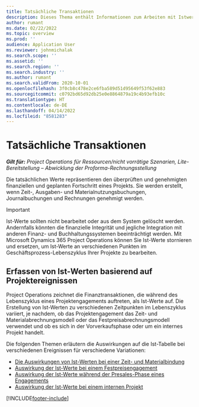 ```yaml
---
title: Tatsächliche Transaktionen
description: Dieses Thema enthält Informationen zum Arbeiten mit Istwerten in Microsoft Dynamics 365 Project Operations.
author: rumant
ms.date: 02/22/2022
ms.topic: overview
ms.prod: ''
audience: Application User
ms.reviewer: johnmichalak
ms.search.scope: ''
ms.assetid: ''
ms.search.region: ''
ms.search.industry: ''
ms.author: rumant
ms.search.validFrom: 2020-10-01
ms.openlocfilehash: 3f0cb8c478e2ce6fba589d51d95649f53f62e883
ms.sourcegitcommit: c0792bd65d92db25e0e8864879a19c4b93efb10c
ms.translationtype: HT
ms.contentlocale: de-DE
ms.lasthandoff: 04/14/2022
ms.locfileid: "8581283"
---
```

# <a name="actuals"></a>Tatsächliche Transaktionen

_**Gilt für:** Project Operations für Ressourcen/nicht vorrätige Szenarien, Lite-Bereitstellung – Abwicklung der Proforma-Rechnungsstellung_

Die tatsächlichen Werte repräsentieren den überprüften und genehmigten finanziellen und geplanten Fortschritt eines Projekts. Sie werden erstellt, wenn Zeit-, Ausgaben- und Materialnutzungsbuchungen, Journalbuchungen und Rechnungen genehmigt werden.

> [!IMPORTANT]
> Ist-Werte sollten nicht bearbeitet oder aus dem System gelöscht werden. Andernfalls könnten die finanzielle Integrität und jegliche Integration mit anderen Finanz- und Buchhaltungssystemen beeinträchtigt werden. Mit Microsoft Dynamics 365 Project Operations können Sie Ist-Werte stornieren und ersetzen, um Ist-Werte an verschiedenen Punkten im Geschäftsprozess-Lebenszyklus Ihrer Projekte zu bearbeiten.

## <a name="recording-actuals-based-on-project-events"></a>Erfassen von Ist-Werten basierend auf Projektereignissen

Project Operations zeichnet die Finanztransaktionen, die während des Lebenszyklus eines Projektengagements auftreten, als Ist-Werte auf. Die Erstellung von Ist-Werten zu verschiedenen Zeitpunkten im Lebenszyklus variiert, je nachdem, ob das Projektengagement das Zeit- und Materialabrechnungsmodell oder das Festpreisabrechnungsmodell verwendet und ob es sich in der Vorverkaufsphase oder um ein internes Projekt handelt.

Die folgenden Themen erläutern die Auswirkungen auf die Ist-Tabelle bei verschiedenen Ereignissen für verschiedene Variationen:

- [Die Auswirkungen von Ist-Werten bei einer Zeit- und Materialbindung](ActualsonTM.md)
- [Auswirkung der Ist-Werte bei einem Festpreisengagement](ActualonFP.md)
- [Auswirkung der Ist-Werte während der Presales-Phase eines Engagements](ActualonPreSales.md)
- [Auswirkung der Ist-Werte bei einem internen Projekt](ActualonInternal.md)

[!INCLUDE[footer-include](../includes/footer-banner.md)]
